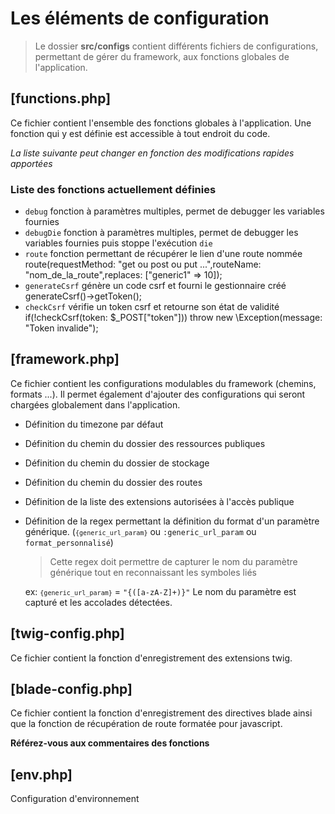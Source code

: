 # Les éléments de configuration

> Le dossier **src/configs** contient différents fichiers de configurations, permettant de gérer du framework, aux fonctions globales de l'application.


## [functions.php]

<note>Ce fichier contient l'ensemble des fonctions globales à l'application. Une fonction qui y est définie est accessible à tout endroit du code.</note>

*La liste suivante peut changer en fonction des modifications rapides apportées*

### Liste des fonctions actuellement définies

- <code>debug</code> fonction à paramètres multiples, permet de debugger les variables fournies
- <code>debugDie</code> fonction à paramètres multiples, permet de debugger les variables fournies puis stoppe l'exécution <code>die</code>
- <code>route</code> fonction permettant de récupérer le lien d'une route nommée
  <code-block lang="php">
    route(requestMethod: "get ou post ou put ...",routeName: "nom_de_la_route",replaces: ["generic1" => 10]);
  </code-block>
- <code>generateCsrf</code> génère un code csrf et fourni le gestionnaire créé
    <code-block lang="php">
        generateCsrf()->getToken();
    </code-block>
- <code>checkCsrf</code> vérifie un token csrf et retourne son état de validité
    <code-block lang="php">
        if(!checkCsrf(token: $_POST["token"]))
            throw new \Exception(message: "Token invalide");
    </code-block>

## [framework.php]

<note>Ce fichier contient les configurations modulables du framework (chemins, formats ...). Il permet également d'ajouter des configurations qui seront chargées globalement dans l'application.</note>

- Définition du timezone par défaut
- Définition du chemin du dossier des ressources publiques
- Définition du chemin du dossier de stockage
- Définition du chemin du dossier des routes
- Définition de la liste des extensions autorisées à l'accès publique
- Définition de la regex permettant la définition du format d'un paramètre générique. (<code>`{generic_url_param}`</code> ou <code>:generic_url_param</code> ou <code>format_personnalisé</code>)
  
    > Cette regex doit permettre de capturer le nom du paramètre générique tout en reconnaissant les symboles liés

    ex: <code>`{generic_url_param}`</code> = <code>"\{([a-zA-Z]+)\}"</code> Le nom du paramètre est capturé et les accolades détectées.

## [twig-config.php]

<note>Ce fichier contient la fonction d'enregistrement des extensions twig.</note>

## [blade-config.php]

<note>Ce fichier contient la fonction d'enregistrement des directives blade ainsi que la fonction de récupération de route formatée pour javascript.</note>

**Référez-vous aux commentaires des fonctions**

## [env.php]

<note>Configuration d'environnement</note>

